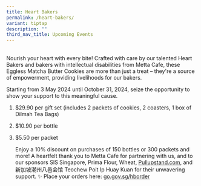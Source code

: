 ```yaml
---
title: Heart Bakers
permalink: /heart-bakers/
variant: tiptap
description: ""
third_nav_title: Upcoming Events
---
```

<p>
<br>Nourish your heart with every bite! Crafted with care by our talented
Heart Bakers and bakers with intellectual disabilities from Metta Cafe,
these Eggless Matcha Butter Cookies are more than just a treat – they're
a source of empowerment, providing livelihoods for our bakers.</p>
<p>Starting from 3 May 2024 until October 31, 2024, seize the opportunity
to show your support to this meaningful cause.</p>
<ol data-tight="true" class="tight">
<li>
<p>$29.90 per gift set (includes 2 packets of cookies, 2 coasters, 1 box
of Dilmah Tea Bags)</p>
</li>
<li>
<p>$10.90 per bottle</p>
</li>
<li>
<p>$5.50 per packet</p>
<p></p>
<p>Enjoy a 10% discount on purchases of 150 bottles or 300 packets and more!
A heartfelt thank you to Metta Cafe for partnering with us, and to our
sponsors SIS Singapore, Prima Flour, Wheat, <a href="http://Pullupstand.com" rel="noopener noreferrer nofollow" target="_blank">Pullupstand.com</a>, and 新加坡潮州八邑会馆 Teochew
Poit Ip Huay Kuan for their unwavering support. ✨ Place your orders here:
<a href="http://go.gov.sg/hborder" rel="noopener noreferrer nofollow" target="_blank">go.gov.sg/hborder</a>
</p>
</li>
</ol>
<p></p>